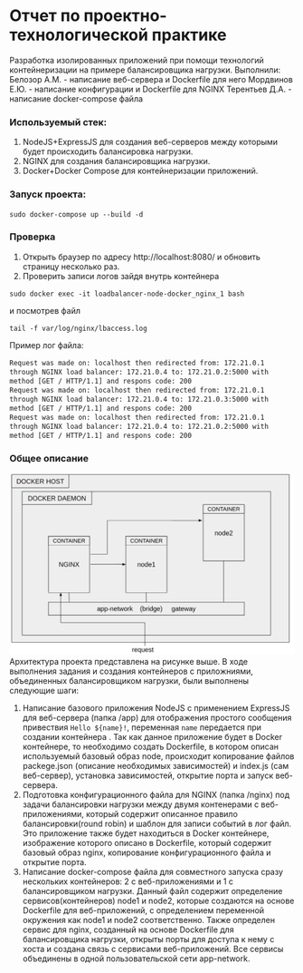 # Отчет по проектно-технологической практике 
Разработка изолированных приложений при помощи технологий контейнеризации на примере балансировщика нагрузки.
Выполнили:
Белозор А.М. - написание веб-сервера и Dockerfile для него 
Мордвинов Е.Ю. - написание конфигурации и Dockerfile для NGINX
Терентьев Д.А. - написание docker-compose файла

### Используемый стек:
1. NodeJS+ExpressJS для создания веб-серверов между которыми будет происходить балансировка нагрузки.
2. NGINX для создания балансировщика нагрузки.
3. Docker+Docker Compose для контейнеризации приложений.

### Запуск проекта:
```
sudo docker-compose up --build -d
```
### Проверка
1. Открыть браузер по адресу http://localhost:8080/ и обновить страницу несколько раз.
2. Проверить записи логов зайдя внутрь контейнера
```
sudo docker exec -it loadbalancer-node-docker_nginx_1 bash
```
и посмотрев файл
```
tail -f var/log/nginx/lbaccess.log
```
Пример лог файла:
```
Request was made on: localhost then redirected from: 172.21.0.1 through NGINX load balancer: 172.21.0.4 to: 172.21.0.2:5000 with method [GET / HTTP/1.1] and respons code: 200
Request was made on: localhost then redirected from: 172.21.0.1 through NGINX load balancer: 172.21.0.4 to: 172.21.0.3:5000 with method [GET / HTTP/1.1] and respons code: 200
Request was made on: localhost then redirected from: 172.21.0.1 through NGINX load balancer: 172.21.0.4 to: 172.21.0.2:5000 with method [GET / HTTP/1.1] and respons code: 200
```

### Общее описание
![Архитектура](overview_architecture.png)
Архитектура проекта представлена на рисунке выше. В ходе выполнения задания и создания контейнеров с приложниями, объединенных балансировщиком нагрузки, были выполнены следующие шаги:
1. Написание базового приложения NodeJS с применением ExpressJS для веб-сервера (папка /app) для отображения простого сообщения привествия `Hello ${name}!`, переменная `name` передается при создании контейнера . Так как данное приложение будет в Docker контейнере, то необходимо создать Dockerfile, в котором описан используемый базовый образ node, происходит копирование файлов packege.json (описание необходимых зависимостей) и index.js (сам веб-сервер), установка зависимостей, открытие порта и запуск веб-сервера.
2. Подготовка конфигурационного файла для NGINX (папка /nginx) под задачи балансировки нагрузки между двумя контенерами с веб-приложениями, который содержит описанное правило балансировки(round robin) и шаблон для записи событий в лог файл. Это приложение также будет находиться в Docker контейнере,  изображение которого описано в Dockerfile, который содержит базовый образ nginx, копирование конфигурационного файла и открытие порта.
3. Написание docker-compose файла для совместного запуска сразу нескольких контейнеров: 2 c веб-приложениями и 1 с балансировщиком нагрузки. Данный файл содержит определение сервисов(контейнеров) node1 и node2, которые создаются на основе Dockerfile для веб-приложений, с определением переменной окружения как node1 и node2 соответственно. Также определен сервис для nginx, созданный на основе Dockerfile для балансировщика нагрузки, открыты порты для доступа к нему с хоста и создана связь с сервисами веб-приложений. Все сервисы объединены в одной пользовательской сети app-network.
